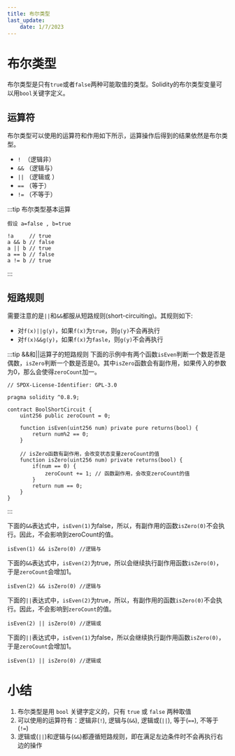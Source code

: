 ```yaml
---
title: 布尔类型
last_update:
    date: 1/7/2023
---
```


# 布尔类型

布尔类型是只有`true`或者`false`两种可能取值的类型。Solidity的布尔类型变量可以用`bool`关键字定义。

## 运算符

布尔类型可以使用的运算符和作用如下所示，运算操作后得到的结果依然是布尔类型。

- `!`  （逻辑非）
- `&&` （逻辑与）
- `||` （逻辑或 ）
- `==` （等于）
- `!=` （不等于）

:::tip 布尔类型基本运算 
```solidity
假设 a=false , b=true

!a     // true
a && b // false
a || b // true
a == b // false
a != b // true
```
:::

## 短路规则

需要注意的是`||`和`&&`都服从短路规则(short-circuiting)。其规则如下:

- 对`f(x)||g(y)`，如果`f(x)`为`true`，则`g(y)`不会再执行
- 对`f(x)&&g(y)`，如果`f(x)`为`fasle`，则`g(y)`不会再执行

:::tip &&和||运算子的短路规则 
下面的示例中有两个函数`isEven`判断一个数是否是偶数，`isZero`判断一个数是否是0。其中`isZero`函数会有副作用，如果传入的参数为0，那么会使得`zeroCount`加一。

```solidity
// SPDX-License-Identifier: GPL-3.0

pragma solidity ^0.8.9;

contract BoolShortCircuit {
    uint256 public zeroCount = 0;

    function isEven(uint256 num) private pure returns(bool) {
        return num%2 == 0;
    }

    // isZero函数有副作用，会改变状态变量zeroCount的值
    function isZero(uint256 num) private returns(bool) {
        if(num == 0) {
            zeroCount += 1; // 函数副作用，会改变zeroCount的值
        }
        return num == 0;
    }
}
```
:::

下面的`&&`表达式中，`isEven(1)`为false，所以，有副作用的函数`isZero(0)`不会执行。因此，不会影响到zeroCount的值。

```solidity
isEven(1) && isZero(0) //逻辑与
```

下面的`&&`表达式中，`isEven(2)`为true，所以会继续执行副作用函数`isZero(0)`，于是`zeroCount`会增加1。

```solidity
isEven(2) && isZero(0) //逻辑与
```

下面的`||`表达式中，`isEven(2)`为true，所以，有副作用的函数`isZero(0)`不会执行。因此，不会影响到`zeroCount`的值。

```solidity
isEven(2) || isZero(0) //逻辑或
```

下面的`||`表达式中，`isEven(1)`为false，所以会继续执行副作用函数`isZero(0)`，于是`zeroCount`会增加1。

```solidity
isEven(1) || isZero(0) //逻辑或
```

# 小结

1. 布尔类型是用 `bool` 关键字定义的，只有 `true` 或 `false` 两种取值
2. 可以使用的运算符有：逻辑非(`!`), 逻辑与(`&&`), 逻辑或(`||`), 等于(`==`), 不等于(`!=`)
3. 逻辑或(`||`)和逻辑与(`&&`)都遵循短路规则，即在满足左边条件时不会再执行右边的操作
